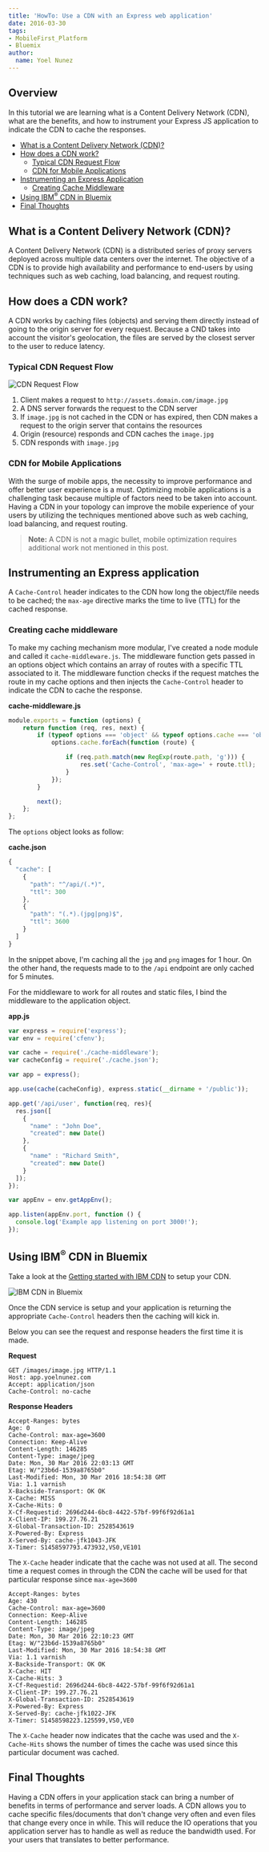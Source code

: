 ```yaml
---
title: 'HowTo: Use a CDN with an Express web application'
date: 2016-03-30
tags:
- MobileFirst_Platform
- Bluemix
author:
  name: Yoel Nunez
---
```


## Overview

In this tutorial we are learning what is a Content Delivery Network (CDN), what are the benefits, and how to instrument your Express JS application to indicate the CDN to cache the responses.


* [What is a Content Delivery Network (CDN)?](#what-is-a-content-delivery-network-cdn)
* [How does a CDN work?](#how-does-a-cdn-work)
  * [Typical CDN Request Flow](#typical-cdn-request-flow)
  * [CDN for Mobile Applications](#cdn-for-mobile-applications)
* [Instrumenting an Express Application](#instrumenting-an-express-application)
  * [Creating Cache Middleware](#creating-cache-middleware)
* [Using IBM<sup>&reg;</sup> CDN in Bluemix](#using-ibm-reg-cdn-in-bluemix)
* [Final Thoughts](#final-thoughts)


## What is a Content Delivery Network (CDN)?

A Content Delivery Network (CDN) is a distributed series of proxy servers deployed across multiple data centers over the internet. The objective of a CDN is to provide high availability and performance to end-users by using techniques such as web caching, load balancing, and request routing.

## How does a CDN work?

A CDN works by caching files (objects) and serving them directly instead of going to the origin server for every request. Because a CND takes into account the visitor's geolocation, the files are served by the closest server to the user to reduce latency.

### Typical CDN Request Flow

![CDN Request Flow](/assets/blog/2016-03-30-howto-use-a-cdn-with-an-express-web-application/cdn-illustration.png)

1. Client makes a request to `http://assets.domain.com/image.jpg`
2. A DNS server forwards the request to the CDN server
3. If `image.jpg` is not cached in the CDN or has expired, then CDN makes a request to the origin server that contains the resources
4. Origin (resource) responds and CDN caches the `image.jpg`
5. CDN responds with `image.jpg`

### CDN for Mobile Applications

With the surge of mobile apps, the necessity to improve performance and offer better user experience is a must. Optimizing mobile applications is a challenging task because multiple of factors need to be taken into account. Having a CDN in your topology can improve the mobile experience of your users by utilizing the techniques mentioned above such as web caching, load balancing, and request routing.

> **Note:** A CDN is not a magic bullet, mobile optimization requires additional work not mentioned in this post.</blockquote>

## Instrumenting an Express application

A `Cache-Control` header indicates to the CDN how long the object/file needs to be cached; the `max-age` directive marks the time to live (TTL) for the cached response.

### Creating cache middleware

To make my caching mechanism more modular, I've created a node module and called it `cache-middleware.js`. The middleware function gets passed in an options object which contains an array of routes with a specific TTL associated to it. The middleware function checks if the request matches the route in my cache options and then injects the `Cache-Control` header to indicate the CDN to cache the response.

**cache-middleware.js**

```javascript
module.exports = function (options) {
    return function (req, res, next) {
        if (typeof options === 'object' && typeof options.cache === 'object') {
            options.cache.forEach(function (route) {

                if (req.path.match(new RegExp(route.path, 'g'))) {
                    res.set('Cache-Control', 'max-age=' + route.ttl);
                }
            });
        }

        next();
    };
};
```

The `options` object looks as follow:

**cache.json**

```javascript
{
  "cache": [
    {
      "path": "^/api/(.*)",
      "ttl": 300
    },
    {
      "path": "(.*).(jpg|png)$",
      "ttl": 3600
    }
  ]
}
```

In the snippet above, I'm caching all the `jpg` and `png` images for 1 hour. On the other hand, the requests made to to the `/api` endpoint are only cached for 5 minutes.

For the middleware to work for all routes and static files, I bind the middleware to the application object.


**app.js**

```javascript
var express = require('express');
var env = require('cfenv');

var cache = require('./cache-middleware');
var cacheConfig = require('./cache.json');

var app = express();

app.use(cache(cacheConfig), express.static(__dirname + '/public'));

app.get('/api/user', function(req, res){
  res.json([
    {
      "name" : "John Doe",
      "created": new Date()
    },
    {
      "name" : "Richard Smith",
      "created": new Date()
    }
  ]);
});

var appEnv = env.getAppEnv();

app.listen(appEnv.port, function () {
  console.log('Example app listening on port 3000!');
});
```


## Using IBM<sup>&reg;</sup> CDN in Bluemix

Take a look at the [Getting started with IBM CDN](https://console.ng.bluemix.net/docs/services/cdn/index.html) to setup your CDN.

![IBM CDN in Bluemix](/assets/blog/2016-03-30-howto-use-a-cdn-with-an-express-web-application/ibm-cdn-service.png)

Once the CDN service is setup and your application is returning the appropriate `Cache-Control` headers then the caching will kick in.

Below you can see the request and response headers the first time it is made.

**Request**

```
GET /images/image.jpg HTTP/1.1
Host: app.yoelnunez.com
Accept: application/json
Cache-Control: no-cache
```

**Response Headers**

```
Accept-Ranges: bytes
Age: 0
Cache-Control: max-age=3600
Connection: Keep-Alive
Content-Length: 146285
Content-Type: image/jpeg
Date: Mon, 30 Mar 2016 22:03:13 GMT
Etag: W/"23b6d-1539a8765b0"
Last-Modified: Mon, 30 Mar 2016 18:54:38 GMT
Via: 1.1 varnish
X-Backside-Transport: OK OK
X-Cache: MISS
X-Cache-Hits: 0
X-Cf-Requestid: 2696d244-6bc8-4422-57bf-99f6f92d61a1
X-Client-IP: 199.27.76.21
X-Global-Transaction-ID: 2528543619
X-Powered-By: Express
X-Served-By: cache-jfk1043-JFK
X-Timer: S1458597793.473932,VS0,VE101
```

The `X-Cache` header indicate that the cache was not used at all. The second time a request comes in through the CDN the cache will be used for that particular response since `max-age=3600`

```
Accept-Ranges: bytes
Age: 430
Cache-Control: max-age=3600
Connection: Keep-Alive
Content-Length: 146285
Content-Type: image/jpeg
Date: Mon, 30 Mar 2016 22:10:23 GMT
Etag: W/"23b6d-1539a8765b0"
Last-Modified: Mon, 30 Mar 2016 18:54:38 GMT
Via: 1.1 varnish
X-Backside-Transport: OK OK
X-Cache: HIT
X-Cache-Hits: 3
X-Cf-Requestid: 2696d244-6bc8-4422-57bf-99f6f92d61a1
X-Client-IP: 199.27.76.21
X-Global-Transaction-ID: 2528543619
X-Powered-By: Express
X-Served-By: cache-jfk1022-JFK
X-Timer: S1458598223.125599,VS0,VE0
```

The `X-Cache` header now indicates that the cache was used and the `X-Cache-Hits` shows the number of times the cache was used since this particular document was cached.


## Final Thoughts

Having a CDN offers in your application stack can bring a number of benefits in terms of performance and server loads. A CDN allows you to cache specific files/documents that don't change very often and even files that change every once in while. This will reduce the IO operations that you application server has to handle as well as reduce the bandwidth used. For your users that translates to better performance.
